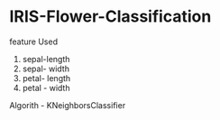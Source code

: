 # IRIS-Flower-Classification
feature Used
1. sepal-length
2. sepal- width
3. petal- length
4. petal - width

Algorith - KNeighborsClassifier
